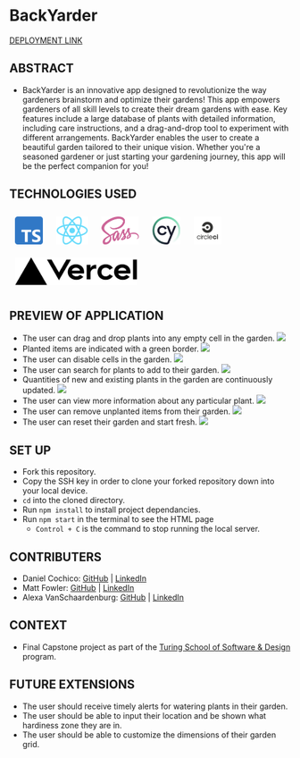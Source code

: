 # BackYarder
[DEPLOYMENT LINK](https://backyarder.vercel.app/)

## ABSTRACT
- BackYarder is an innovative app designed to revolutionize the way gardeners brainstorm and optimize their gardens! This app empowers gardeners of all skill levels to create their dream gardens with ease. Key features include a large database of plants with detailed information, including care instructions, and a drag-and-drop tool to experiment with different arrangements. BackYarder enables the user to create a beautiful garden tailored to their unique vision. Whether you're a seasoned gardener or just starting your gardening journey, this app will be the perfect companion for you!

## TECHNOLOGIES USED
<a href="https://www.typescriptlang.org/" target="_blank"><img style="margin: 10px" src="./public/images/TypeScript.png" alt="TypeScript" height="50" /></a>
<a href="https://react.dev/" target="_blank"><img style="margin: 10px" src="./public/images/React.png" alt="React" height="50" /></a>
<a href="https://sass-lang.com/" target="_blank"><img style="margin: 10px" src="./public/images/Sass.png" alt="SCSS" height="50" /></a>
<a href="https://www.cypress.io/" target="_blank"><img style="background-color: #f0f0f0; margin: 10px" src="./public/images/Cypress.png" alt="Cypress" height="50" /></a>
<a href="https://circleci.com/" target="_blank"><img style="background-color: #f0f0f0; margin: 10px" src="./public/images/CircleCI.png" alt="CircleCI" height="50" /></a>
<a href="https://vercel.com/" target="_blank"><img style="background-color: #f0f0f0; margin: 10px" src="./public/images/Vercel.png" alt="Vercel" height="50" /></a>

## PREVIEW OF APPLICATION
- The user can drag and drop plants into any empty cell in the garden.
![](https://user-images.githubusercontent.com/126428377/265609930-f72c5de6-e7e3-433e-aa91-769f1ef714b7.gif)
- Planted items are indicated with a green border.
![](https://user-images.githubusercontent.com/126428377/265611644-565a3bc4-1b5d-4a1c-a891-4b6db2e9e205.gif)
- The user can disable cells in the garden.
![](https://user-images.githubusercontent.com/126428377/265612258-c92f3e0d-3f4c-4b31-88c6-f99b477c95b2.gif)
- The user can search for plants to add to their garden.
![](https://user-images.githubusercontent.com/126428377/265613058-e701ab11-d143-4f5f-9beb-0de94d5786b6.gif)
- Quantities of new and existing plants in the garden are continuously updated.
![](https://user-images.githubusercontent.com/126428377/265614891-c454c201-7d52-4819-b8ff-4389420b52b4.gif)
- The user can view more information about any particular plant.
![](https://user-images.githubusercontent.com/126428377/265615593-2369b048-84e8-42ce-be3c-259a5a8e1b87.gif)
- The user can remove unplanted items from their garden.
![](https://user-images.githubusercontent.com/126428377/265617067-60b845b6-554e-45f5-acab-e49e1f8f36d3.gif)
- The user can reset their garden and start fresh.
![](https://user-images.githubusercontent.com/126428377/265617509-f67b13e8-b354-4ec4-8b31-c75325c52f21.gif)

## SET UP
- Fork this repository.
- Copy the SSH key in order to clone your forked repository down into your local device.
- `cd` into the cloned directory.
- Run `npm install` to install project dependancies.
- Run `npm start` in the terminal to see the HTML page
  - `Control + C` is the command to stop running the local server.

## CONTRIBUTERS
- Daniel Cochico: [GitHub](https://github.com/dcochico) | [LinkedIn](https://www.linkedin.com/in/daniel-c-3a0201176/)
- Matt Fowler: [GitHub](https://github.com/mbenfowler) | [LinkedIn](https://www.linkedin.com/in/mbenfowler/)
- Alexa VanSchaardenburg: [GitHub](https://github.com/AlexaVanSchaardenburg) | [LinkedIn](https://www.linkedin.com/in/alexa-r-vanschaardenburg/)

## CONTEXT
- Final Capstone project as part of the [Turing School of Software & Design](https://turing.edu/) program.

## FUTURE EXTENSIONS
- The user should receive timely alerts for watering plants in their garden.
- The user should be able to input their location and be shown what hardiness zone they are in.
- The user should be able to customize the dimensions of their garden grid.
